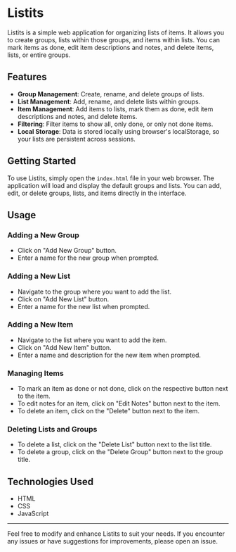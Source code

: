 # Listits

Listits is a simple web application for organizing lists of items. It allows you to create groups, lists within those groups, and items within lists. You can mark items as done, edit item descriptions and notes, and delete items, lists, or entire groups.

## Features

- **Group Management**: Create, rename, and delete groups of lists.
- **List Management**: Add, rename, and delete lists within groups.
- **Item Management**: Add items to lists, mark them as done, edit item descriptions and notes, and delete items.
- **Filtering**: Filter items to show all, only done, or only not done items.
- **Local Storage**: Data is stored locally using browser's localStorage, so your lists are persistent across sessions.

## Getting Started

To use Listits, simply open the `index.html` file in your web browser. The application will load and display the default groups and lists. You can add, edit, or delete groups, lists, and items directly in the interface.

## Usage

### Adding a New Group
- Click on "Add New Group" button.
- Enter a name for the new group when prompted.

### Adding a New List
- Navigate to the group where you want to add the list.
- Click on "Add New List" button.
- Enter a name for the new list when prompted.

### Adding a New Item
- Navigate to the list where you want to add the item.
- Click on "Add New Item" button.
- Enter a name and description for the new item when prompted.

### Managing Items
- To mark an item as done or not done, click on the respective button next to the item.
- To edit notes for an item, click on "Edit Notes" button next to the item.
- To delete an item, click on the "Delete" button next to the item.

### Deleting Lists and Groups
- To delete a list, click on the "Delete List" button next to the list title.
- To delete a group, click on the "Delete Group" button next to the group title.

## Technologies Used

- HTML
- CSS
- JavaScript

---

Feel free to modify and enhance Listits to suit your needs. If you encounter any issues or have suggestions for improvements, please open an issue.
